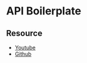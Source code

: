 # API Boilerplate


## Resource

- [Youtube](https://www.youtube.com/watch?v=GazX56ZPwMU)
- [Github](https://github.com/treblle/api-boilerplate-laravel)
